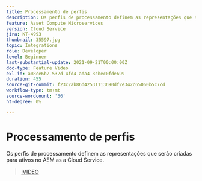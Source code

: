 ```yaml
---
title: Processamento de perfis
description: Os perfis de processamento definem as representações que serão criadas para ativos no AEM as a Cloud Service.
feature: Asset Compute Microservices
version: Cloud Service
jira: KT-4993
thumbnail: 35597.jpg
topic: Integrations
role: Developer
level: Beginner
last-substantial-update: 2021-09-21T00:00:00Z
doc-type: Feature Video
exl-id: a08ce6b2-532d-4fd4-ada4-3cbec0fde699
duration: 455
source-git-commit: f23c2ab86d42531113690df2e342c65060b5c7cd
workflow-type: tm+mt
source-wordcount: '36'
ht-degree: 0%

---
```


# Processamento de perfis

Os perfis de processamento definem as representações que serão criadas para ativos no AEM as a Cloud Service.

>[!VIDEO](https://video.tv.adobe.com/v/35597?quality=12&learn=on)
